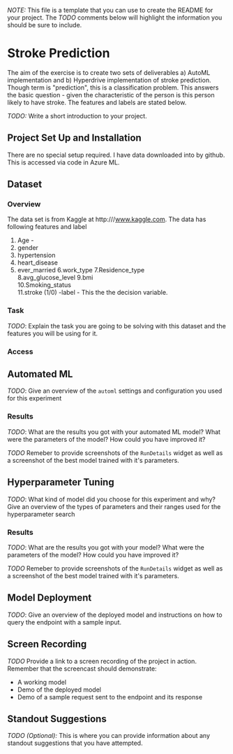 *NOTE:* This file is a template that you can use to create the README for your project. The *TODO* comments below will highlight the information you should be sure to include.

# Stroke Prediction 

The aim of the exercise is to create two sets of deliverables a) AutoML implementation  and b) Hyperdrive implementation of stroke prediction. 
Though term is "prediction", this is a classification problem. This answers the basic question - given the characteristic of the person
is this person likely to have stroke. The features and labels are stated below. 

*TODO:* Write a short introduction to your project.

## Project Set Up and Installation

There are no special setup required. I have data downloaded into by github. This is accessed via code in Azure ML. 

## Dataset

### Overview
The data set is from Kaggle at http:///www.kaggle.com. The data has following features and label

1. Age - 
2. gender	
3. hypertension	
4. heart_disease	
5. ever_married	
6.work_type	
7.Residence_type	
8.avg_glucose_level	
9.bmi	
10.Smoking_status	
11.stroke (1/0) -label - This the the decision variable. 
 
### Task
*TODO*: Explain the task you are going to be solving with this dataset and the features you will be using for it.

### Access



## Automated ML
*TODO*: Give an overview of the `automl` settings and configuration you used for this experiment

### Results
*TODO*: What are the results you got with your automated ML model? What were the parameters of the model? How could you have improved it?

*TODO* Remeber to provide screenshots of the `RunDetails` widget as well as a screenshot of the best model trained with it's parameters.

## Hyperparameter Tuning
*TODO*: What kind of model did you choose for this experiment and why? Give an overview of the types of parameters and their ranges used for the hyperparameter search


### Results
*TODO*: What are the results you got with your model? What were the parameters of the model? How could you have improved it?

*TODO* Remeber to provide screenshots of the `RunDetails` widget as well as a screenshot of the best model trained with it's parameters.

## Model Deployment
*TODO*: Give an overview of the deployed model and instructions on how to query the endpoint with a sample input.

## Screen Recording
*TODO* Provide a link to a screen recording of the project in action. Remember that the screencast should demonstrate:
- A working model
- Demo of the deployed  model
- Demo of a sample request sent to the endpoint and its response

## Standout Suggestions
*TODO (Optional):* This is where you can provide information about any standout suggestions that you have attempted.
